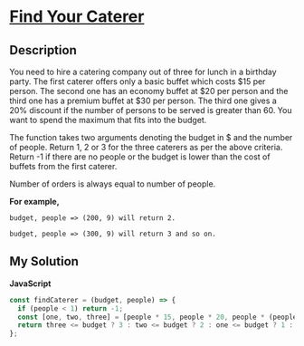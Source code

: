 # [Find Your Caterer](https://www.codewars.com/kata/6402205dca1e64004b22b8de)

## Description

You need to hire a catering company out of three for lunch in a birthday party. The first caterer offers only a basic buffet which costs $15 per person. The second one has an economy buffet at $20 per person and the third one has a premium buffet at $30 per person. The third one gives a 20% discount if the number of persons to be served is greater than 60. You want to spend the maximum that fits into the budget.

The function takes two arguments denoting the budget in $ and the number of people. Return 1, 2 or 3 for the three caterers as per the above criteria. Return -1 if there are no people or the budget is lower than the cost of buffets from the first caterer.

Number of orders is always equal to number of people.

**For example,**

```
budget, people => (200, 9) will return 2.

budget, people => (300, 9) will return 3 and so on.
```

## My Solution

**JavaScript**

```js
const findCaterer = (budget, people) => {
  if (people < 1) return -1;
  const [one, two, three] = [people * 15, people * 20, people * (people > 60 ? 24 : 30)];
  return three <= budget ? 3 : two <= budget ? 2 : one <= budget ? 1 : -1;
};
```

